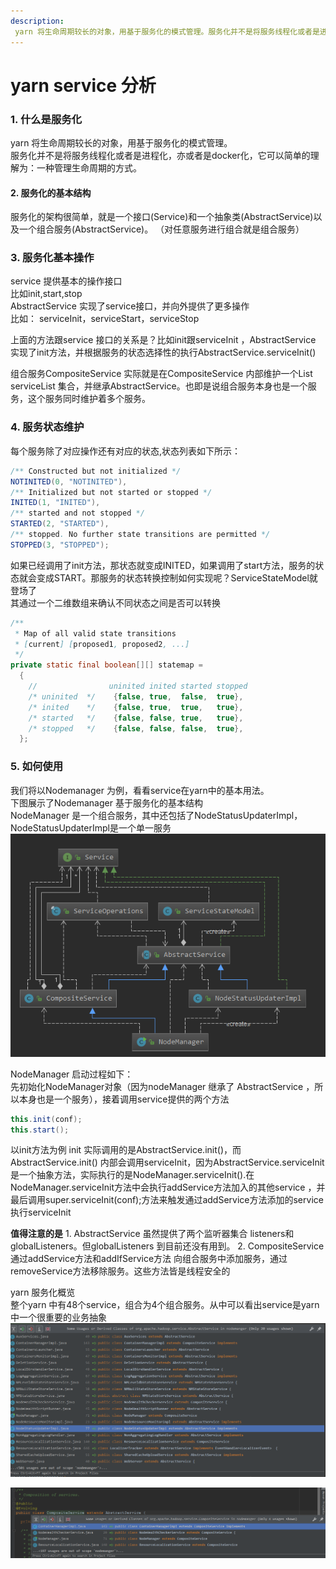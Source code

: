 ```yaml
---
description:
 yarn 将生命周期较长的对象，用基于服务化的模式管理。服务化并不是将服务线程化或者是进程化，亦或者是docker化，它可以简单的理解为一种管理生命周期的抽象方式。
---
```


# yarn service 分析

### 1. 什么是服务化

yarn 将生命周期较长的对象，用基于服务化的模式管理。  
服务化并不是将服务线程化或者是进程化，亦或者是docker化，它可以简单的理解为：一种管理生命周期的方式。

#### 2. 服务化的基本结构

服务化的架构很简单，就是一个接口\(Service\)和一个抽象类\(AbstractService\)以及一个组合服务\(AbstractService\)。 （对任意服务进行组合就是组合服务）

### 3. 服务化基本操作

service 提供基本的操作接口  
比如init,start,stop  
AbstractService 实现了service接口，并向外提供了更多操作  
比如： serviceInit，serviceStart，serviceStop

上面的方法跟service 接口的关系是？比如init跟serviceInit ，AbstractService 实现了init方法，并根据服务的状态选择性的执行AbstractService.serviceInit\(\)

组合服务CompositeService 实际就是在CompositeService 内部维护一个List serviceList 集合，并继承AbstractService。也即是说组合服务本身也是一个服务，这个服务同时维护着多个服务。

### 4. 服务状态维护

每个服务除了对应操作还有对应的状态,状态列表如下所示：

```java
/** Constructed but not initialized */
NOTINITED(0, "NOTINITED"),
/** Initialized but not started or stopped */
INITED(1, "INITED"),
/** started and not stopped */
STARTED(2, "STARTED"),
/** stopped. No further state transitions are permitted */
STOPPED(3, "STOPPED");
```

如果已经调用了init方法，那状态就变成INITED，如果调用了start方法，服务的状态就会变成START。那服务的状态转换控制如何实现呢？ServiceStateModel就登场了  
其通过一个二维数组来确认不同状态之间是否可以转换

```java
/**
 * Map of all valid state transitions
 * [current] [proposed1, proposed2, ...]
 */
private static final boolean[][] statemap =
  {
    //                uninited inited started stopped
    /* uninited  */    {false, true,  false,  true},
    /* inited    */    {false, true,  true,   true},
    /* started   */    {false, false, true,   true},
    /* stopped   */    {false, false, false,  true},
  };
```

### 5. 如何使用
我们将以Nodemanager 为例，看看service在yarn中的基本用法。  
下图展示了Nodemanager 基于服务化的基本结构  
NodeManager 是一个组合服务，其中还包括了NodeStatusUpdaterImpl，NodeStatusUpdaterImpl是一个单一服务  
 ![](.gitbook/assets/yarn-service1.png)

NodeManager 启动过程如下：  
先初始化NodeManager对象（因为nodeManager 继承了 AbstractService ，所以本身也是一个服务），接着调用service提供的两个方法

```java
this.init(conf);
this.start();
```

以init方法为例 init 实际调用的是AbstractService.init\(\)，而AbstractService.init\(\) 内部会调用serviceInit，因为AbstractService.serviceInit是一个抽象方法，实际执行的是NodeManager.serviceInit\(\).在NodeManager.serviceInit方法中会执行addService方法加入的其他service ，并最后调用super.serviceInit\(conf\);方法来触发通过addService方法添加的service执行serviceInit

**值得注意的是** 1. AbstractService 虽然提供了两个监听器集合 listeners和globalListeners。但globalListeners 到目前还没有用到。 2. CompositeService 通过addService方法和addIfService方法 向组合服务中添加服务，通过removeService方法移除服务。这些方法皆是线程安全的

yarn 服务化概览  
整个yarn 中有48个service，组合为4个组合服务。从中可以看出service是yarn中一个很重要的业务抽象
 ![](.gitbook/assets/yarn-service3.png)

![](.gitbook/assets/yarn-service4.png)
